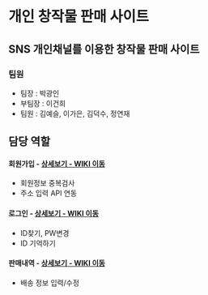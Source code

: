 # 개인 창작물 판매 사이트

## SNS 개인채널를 이용한 창작물 판매 사이트

### 팀원
 - 팀장 : 박광인
 - 부팀장 : 이건희
 - 팀원 : 김예슬, 이가은, 김덕수, 정연재


## 담당 역할
#### 회원가입 - <a href="" >상세보기 - WIKI 이동</a>
- 회원정보 중복검사
- 주소 입력 API 연동

#### 로그인 - <a href="" >상세보기 - WIKI 이동</a>
- ID찾기, PW변경
- ID 기억하기

#### 판매내역 - <a href="" >상세보기 - WIKI 이동</a>
- 배송 정보 입력/수정
